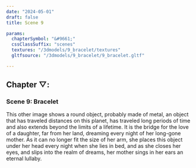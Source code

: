 ```yaml
---
date: "2024-05-01"
draft: false
title: Scene 9

params:
  chapterSymbol: "&#9661;"
  cssClassSuffix: "scenes"
  textures: "/3dmodels/9_bracelet/textures"
  gltfsource: "/3dmodels/9_bracelet/9_bracelet.gltf"

---
```

## Chapter &#9661;:
<h3 class="green">Scene 9: Bracelet</h3>
<canvas id="c"></canvas>

This other image shows a round object, probably made of metal, an object that has traveled distances on this planet, has traveled long periods of time and also extends beyond the limits of a lifetime. It is the bridge for the love of a daughter, far from her land, dreaming every night of her long-gone mother. As it can no longer fit the size of her arm, she places this object under her head every night when she lies in bed, and as she closes her eyes, and slips into the realm of dreams, her mother sings in her ears an eternal lullaby.
